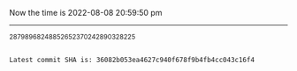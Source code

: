 Now the time is 2022-08-08 20:59:50 pm

---

<small>28798968248852652370242890328225</small>

```txt

Latest commit SHA is: 36082b053ea4627c940f678f9b4fb4cc043c16f4
```
